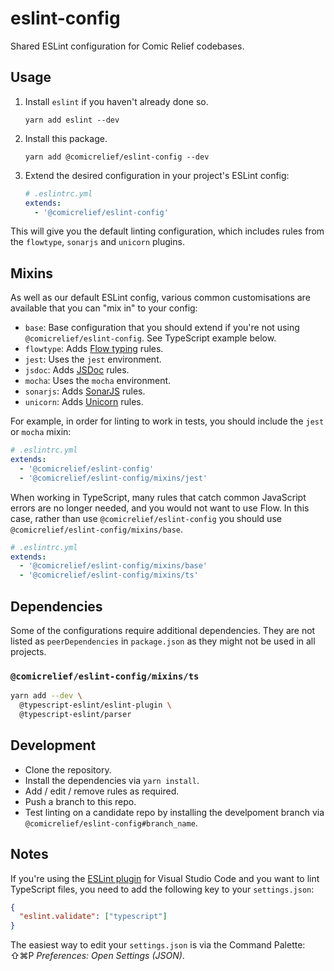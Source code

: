 # eslint-config

Shared ESLint configuration for Comic Relief codebases.

## Usage

1. Install `eslint` if you haven't already done so.

       yarn add eslint --dev

2. Install this package.

       yarn add @comicrelief/eslint-config --dev

3. Extend the desired configuration in your project's ESLint config:

   ```yaml
   # .eslintrc.yml
   extends:
     - '@comicrelief/eslint-config'
   ```

This will give you the default linting configuration, which includes rules from the `flowtype`, `sonarjs` and `unicorn` plugins.

## Mixins

As well as our default ESLint config, various common customisations are available that you can "mix in" to your config:

- `base`: Base configuration that you should extend if you're not using `@comicrelief/eslint-config`. See TypeScript example below.
- `flowtype`: Adds [Flow typing](https://github.com/gajus/eslint-plugin-flowtype#readme) rules.
- `jest`: Uses the `jest` environment.
- `jsdoc`: Adds [JSDoc](https://github.com/gajus/eslint-plugin-jsdoc#readme) rules.
- `mocha`: Uses the `mocha` environment.
- `sonarjs`: Adds [SonarJS](https://github.com/SonarSource/eslint-plugin-sonarjs) rules.
- `unicorn`: Adds [Unicorn](https://github.com/sindresorhus/eslint-plugin-unicorn#readme) rules.

For example, in order for linting to work in tests, you should include the `jest` or `mocha` mixin:

```yaml
# .eslintrc.yml
extends:
  - '@comicrelief/eslint-config'
  - '@comicrelief/eslint-config/mixins/jest'
```

When working in TypeScript, many rules that catch common JavaScript errors are no longer needed, and you would not want to use Flow. In this case, rather than use `@comicrelief/eslint-config` you should use `@comicrelief/eslint-config/mixins/base`.

```yaml
# .eslintrc.yml
extends:
  - '@comicrelief/eslint-config/mixins/base'
  - '@comicrelief/eslint-config/mixins/ts'
```

## Dependencies

Some of the configurations require additional dependencies. They are not listed as `peerDependencies` in `package.json` as they might not be used in all projects.

### `@comicrelief/eslint-config/mixins/ts`

```bash
yarn add --dev \
  @typescript-eslint/eslint-plugin \
  @typescript-eslint/parser
```

## Development

- Clone the repository.
- Install the dependencies via `yarn install`.
- Add / edit / remove rules as required.
- Push a branch to this repo.
- Test linting on a candidate repo by installing the develpoment branch via `@comicrelief/eslint-config#branch_name`.

## Notes

If you're using the [ESLint plugin](https://marketplace.visualstudio.com/items?itemName=dbaeumer.vscode-eslint) for Visual Studio Code and you want to lint TypeScript files, you need to add the following key to your `settings.json`:

```json
{
  "eslint.validate": ["typescript"]
}
```

The easiest way to edit your `settings.json` is via the Command Palette: ⇧⌘P *Preferences: Open Settings (JSON)*.
